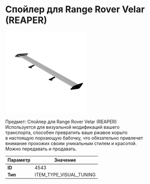 # Спойлер для Range Rover Velar (REAPER)

![Item Image](../img/4543.webp?raw=true)

Предмет: Спойлер для Range Rover Velar (REAPER)<br>Используется для визуальной модификаций вашего<br>транспорта, способен превратить ваше ржавое корыто<br>в настоящую порхающую бабочку, что обязательно привлечет<br>внимание прохожих своим уникальным стилем и красотой.<br>Можно передавать и продавать.


| Параметр | Значение |
|----------|----------|
| **ID** | 4543 |
| **Тип** | ITEM_TYPE_VISUAL_TUNING |

